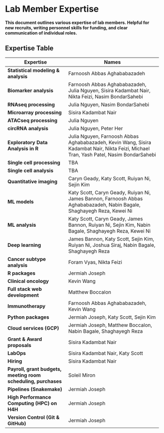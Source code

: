 # Lab Member Expertise

**This document outlines various expertise of lab members. Helpful for new recruits, writing personnel skills for funding, and clear communication of individual roles.**

## Expertise Table

| Expertise                          | Names                                                                                     |
|-------------------------------------|-------------------------------------------------------------------------------------------|
| **Statistical modeling & analysis** | Farnoosh Abbas Aghababazadeh                                                              |
| **Biomarker analysis**              | Farnoosh Abbas Aghababazadeh, Julia Nguyen, Sisira Kadambat Nair, Nikta Feizi, Nasim BondarSahebi |
| **RNAseq processing**               | Julia Nguyen, Nasim BondarSahebi                                                          |
| **Microarray processing**           | Sisira Kadambat Nair                                                                      |
| **ATACseq processing**              | Julia Nguyen                                                                             |
| **circRNA analysis**                | Julia Nguyen, Peter Her                                                                  |
| **Exploratory Data Analysis in R**   | Julia Nguyen, Farnoosh Abbas Aghababazadeh, Kevin Wang, Sisira Kadambat Nair, Nikta Feizi, Michael Tran, Yash Patel, Nasim BondarSahebi |
| **Single cell processing**          | TBA                                                                                      |
| **Single cell analysis**            | TBA                                                                                      |
| **Quantitative imaging**            | Caryn Geady, Katy Scott, Ruiyan Ni, Sejin Kim                                           |
| **ML models**                       | Katy Scott, Caryn Geady, Ruiyan Ni, James Bannon, Farnoosh Abbas Aghababazadeh, Nabin Bagale, Shaghayegh Reza, Kewei Ni |
| **ML analysis**                     | Katy Scott, Caryn Geady, James Bannon, Ruiyan Ni, Sejin Kim, Nabin Bagale, Shaghayegh Reza, Kewei Ni |
| **Deep learning**                   | James Bannon, Katy Scott, Sejin Kim, Ruiyan Ni, Joshua Siraj, Nabin Bagale, Shaghayegh Reza |
| **Cancer subtype analysis**         | Foram Vyas, Nikta Feizi                                                                  |
| **R packages**                      | Jermiah Joseph                                                                          |
| **Clinical oncology**               | Kevin Wang                                                                              |
| **Full stack web development**      | Matthew Boccalon                                                                        |
| **Immunotherapy**                   | Farnoosh Abbas Aghababazadeh, Kevin Wang                                                |
| **Python packages**                 | Jermiah Joseph, Katy Scott, Sejin Kim                                                  |
| **Cloud services (GCP)**            | Jermiah Joseph, Matthew Boccalon, Nabin Bagale, Shaghayegh Reza                         |
| **Grant & Award proposals**         | Sisira Kadambat Nair                                                                    |
| **LabOps**                           | Sisira Kadambat Nair, Katy Scott                                                        |
| **Hiring**                           | Sisira Kadambat Nair                                                                    |
| **Payroll, grant budgets, meeting room scheduling, purchases** | Soleil Miron                                       |
| **Pipelines (Snakemake)**            | Jermiah Joseph                                                                         |
| **High Performance Computing (HPC) on H4H** | Jermiah Joseph                                                                         |
| **Version Control (Git & GitHub)**   | Jermiah Joseph                                                                         |
